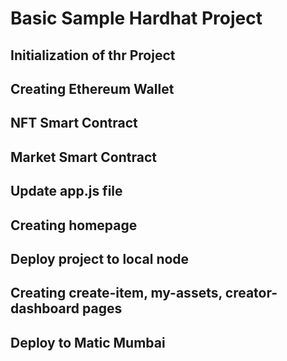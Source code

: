 # Basic Sample Hardhat Project

## Initialization of thr Project

## Creating Ethereum Wallet

## NFT Smart Contract

## Market Smart Contract

## 

## Update app.js file

## Creating homepage

## Deploy project to local node

## Creating create-item, my-assets, creator-dashboard pages

## Deploy to Matic Mumbai
